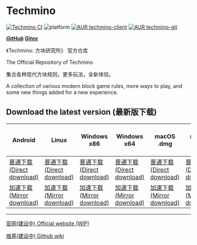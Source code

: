 # Techmino

[![Techmino CI](https://github.com/26F-Studio/Techmino/actions/workflows/main.yml/badge.svg)](https://github.com/26F-Studio/Techmino/actions/workflows/main.yml)
![platform](https://img.shields.io/badge/platform-Android%20%7C%20iOS%20%7C%20Linux%20%7C%20macOS%20%7C%20Windows-brightgreen.svg)
[![AUR techmino-client](https://img.shields.io/aur/version/techmino-client?label=techmino-client&logo=archlinux)](https://aur.archlinux.org/packages/techmino-client)
[![AUR techmino-git](https://img.shields.io/aur/version/techmino-git?label=techmino-git&logo=archlinux)](https://aur.archlinux.org/packages/techmino-git)

***[GitHub](https://github.com/26F-Studio/Techmino)  [Gitee](https://gitee.com/f26-studio/Techmino)***

《Techmino: 方块研究所》 官方仓库

The Official Repository of Techmino

集合各种现代方块规则，更多玩法，全新体验。

A collection of various modern block game rules, more ways to play, and some new things added for a new experience.

## Download the latest version (最新版下载)

| Android | Linux | Windows x86 | Windows x64 | macOS .dmg | macOS .pkg | App Store & TestFlight (iOS) |
| --- | --- | --- | --- | --- | --- | --- |
| [普通下载<br>(Direct download)](https://github.com/26F-Studio/Techmino/releases/latest/download/Techmino_Android.apk) | [普通下载<br>(Direct download)](https://github.com/26F-Studio/Techmino/releases/latest/download/Techmino_Linux.AppImage) | [普通下载<br>(Direct download)](https://github.com/26F-Studio/Techmino/releases/latest/download/Techmino_Windows_x86.zip) | [普通下载<br>(Direct download)](https://github.com/26F-Studio/Techmino/releases/latest/download/Techmino_Windows_x64.zip) | [普通下载<br>(Direct download)](https://github.com/26F-Studio/Techmino/releases/latest/download/Techmino_macOS_portable.dmg) | [普通下载<br>(Direct download)](https://github.com/26F-Studio/Techmino/releases/latest/download/Techmino_macOS_portable.pkg) | [App Store](https://apps.apple.com/app/1590869403)        |
| [加速下载<br>(Mirror download)](https://ghproxy.com/https://github.com/26F-Studio/Techmino/releases/latest/download/Techmino_Android.apk) | [加速下载<br>(Mirror download)](https://ghproxy.com/https://github.com/26F-Studio/Techmino/releases/latest/download/Techmino_Linux.AppImage) | [加速下载<br>(Mirror download)](https://ghproxy.com/https://github.com/26F-Studio/Techmino/releases/latest/download/Techmino_Windows_x86.zip) | [加速下载<br>(Mirror download)](https://ghproxy.com/https://github.com/26F-Studio/Techmino/releases/latest/download/Techmino_Windows_x64.zip) | [加速下载<br>(Mirror download)](https://ghproxy.com/https://github.com/26F-Studio/Techmino/releases/latest/download/Techmino_macOS_portable.dmg) | [加速下载<br>(Mirror download)](https://ghproxy.com/https://github.com/26F-Studio/Techmino/releases/latest/download/Techmino_macOS_portable.pkg) | [TestFlight](https://testflight.apple.com/join/SZOFUqFv) |

-----

[官网(建设中) Official website (WIP)](http://101.43.110.22:10026)

[维基(建设中) Github wiki](https://github.com/26F-Studio/Techmino/wiki)
